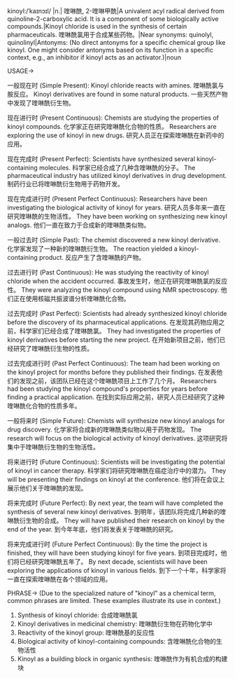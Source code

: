 kinoyl:/ˈkaɪnɔɪl/ |n.| 喹啉酰, 2-喹啉甲酰|A univalent acyl radical derived from quinoline-2-carboxylic acid.  It is a component of some biologically active compounds.|Kinoyl chloride is used in the synthesis of certain pharmaceuticals. 喹啉酰氯用于合成某些药物。|Near synonyms: quinolyl, quinolinyl|Antonyms:  (No direct antonyms for a specific chemical group like kinoyl.  One might consider antonyms based on its function in a specific context, e.g., an inhibitor if kinoyl acts as an activator.)|noun


USAGE->

一般现在时 (Simple Present):
Kinoyl chloride reacts with amines. 喹啉酰氯与胺反应。
Kinoyl derivatives are found in some natural products.  一些天然产物中发现了喹啉酰衍生物。

现在进行时 (Present Continuous):
Chemists are studying the properties of kinoyl compounds. 化学家正在研究喹啉酰化合物的性质。
Researchers are exploring the use of kinoyl in new drugs. 研究人员正在探索喹啉酰在新药中的应用。

现在完成时 (Present Perfect):
Scientists have synthesized several kinoyl-containing molecules. 科学家已经合成了几种含喹啉酰的分子。
The pharmaceutical industry has utilized kinoyl derivatives in drug development. 制药行业已将喹啉酰衍生物用于药物开发。

现在完成进行时 (Present Perfect Continuous):
Researchers have been investigating the biological activity of kinoyl for years. 研究人员多年来一直在研究喹啉酰的生物活性。
They have been working on synthesizing new kinoyl analogs.  他们一直在致力于合成新的喹啉酰类似物。

一般过去时 (Simple Past):
The chemist discovered a new kinoyl derivative. 化学家发现了一种新的喹啉酰衍生物。
The reaction yielded a kinoyl-containing product. 反应产生了含喹啉酰的产物。

过去进行时 (Past Continuous):
He was studying the reactivity of kinoyl chloride when the accident occurred. 事故发生时，他正在研究喹啉酰氯的反应性。
They were analyzing the kinoyl compound using NMR spectroscopy. 他们正在使用核磁共振波谱分析喹啉酰化合物。


过去完成时 (Past Perfect):
Scientists had already synthesized kinoyl chloride before the discovery of its pharmaceutical applications.  在发现其药物应用之前，科学家们已经合成了喹啉酰氯。
They had investigated the properties of kinoyl derivatives before starting the new project. 在开始新项目之前，他们已经研究了喹啉酰衍生物的性质。


过去完成进行时 (Past Perfect Continuous):
The team had been working on the kinoyl project for months before they published their findings.  在发表他们的发现之前，该团队已经在这个喹啉酰项目上工作了几个月。
Researchers had been studying the kinoyl compound's properties for years before finding a practical application.  在找到实际应用之前，研究人员已经研究了这种喹啉酰化合物的性质多年。

一般将来时 (Simple Future):
Chemists will synthesize new kinoyl analogs for drug discovery. 化学家将合成新的喹啉酰类似物以用于药物发现。
The research will focus on the biological activity of kinoyl derivatives. 这项研究将集中于喹啉酰衍生物的生物活性。

将来进行时 (Future Continuous):
Scientists will be investigating the potential of kinoyl in cancer therapy. 科学家们将研究喹啉酰在癌症治疗中的潜力。
They will be presenting their findings on kinoyl at the conference. 他们将在会议上展示他们关于喹啉酰的发现。

将来完成时 (Future Perfect):
By next year, the team will have completed the synthesis of several new kinoyl derivatives. 到明年，该团队将完成几种新的喹啉酰衍生物的合成。
They will have published their research on kinoyl by the end of the year. 到今年年底，他们将发表关于喹啉酰的研究。

将来完成进行时 (Future Perfect Continuous):
By the time the project is finished, they will have been studying kinoyl for five years. 到项目完成时，他们将已经研究喹啉酰五年了。
By next decade, scientists will have been exploring the applications of kinoyl in various fields. 到下一个十年，科学家将一直在探索喹啉酰在各个领域的应用。


PHRASE->
(Due to the specialized nature of "kinoyl" as a chemical term, common phrases are limited.  These examples illustrate its use in context.)
1. Synthesis of kinoyl chloride:  合成喹啉酰氯
2. Kinoyl derivatives in medicinal chemistry: 喹啉酰衍生物在药物化学中
3. Reactivity of the kinoyl group: 喹啉酰基的反应性
4. Biological activity of kinoyl-containing compounds: 含喹啉酰化合物的生物活性
5. Kinoyl as a building block in organic synthesis:  喹啉酰作为有机合成的构建块
